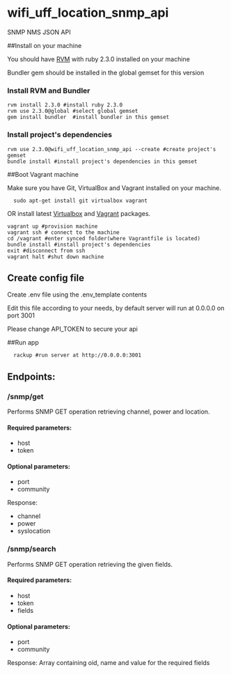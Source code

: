 # wifi_uff_location_snmp_api
 SNMP NMS JSON API

##Install on your machine

You should have [RVM](https://rvm.io/) with ruby 2.3.0 installed on your machine

Bundler gem should be installed in the global gemset for this version

### Install RVM and Bundler
```shell
rvm install 2.3.0 #install ruby 2.3.0
rvm use 2.3.0@global #select global gemset
gem install bundler  #install bundler in this gemset
```

### Install project's dependencies
```shell
rvm use 2.3.0@wifi_uff_location_snmp_api --create #create project's gemset
bundle install #install project's dependencies in this gemset
```

##Boot Vagrant machine

Make sure you have Git, VirtualBox and Vagrant installed on your machine.

```shell
  sudo apt-get install git virtualbox vagrant
```
OR install latest [Virtualbox](https://www.virtualbox.org/wiki/Downloads) and [Vagrant](https://www.vagrantup.com/downloads.html) packages.

```shell
vagrant up #provision machine
vagrant ssh # connect to the machine
cd /vagrant #enter synced folder(where Vagrantfile is located)
bundle install #install project's dependencies
exit #disconnect from ssh
vagrant halt #shut down machine
```

## Create config file

Create .env file using the .env_template contents

Edit this file according to your needs, by default server will run at 0.0.0.0 on port 3001

Please change API_TOKEN to secure your api

##Run app

```shell
  rackup #run server at http://0.0.0.0:3001
```

## Endpoints:

### /snmp/get
Performs SNMP GET operation retrieving channel, power and location.

#### Required parameters:
  - host
  - token

#### Optional parameters:
  - port
  - community

Response:
  - channel
  - power
  - syslocation


### /snmp/search
Performs SNMP GET operation retrieving the given fields.

#### Required parameters:
  - host
  - token
  - fields

#### Optional parameters:
  - port
  - community

Response:
 Array containing oid, name and value for the required fields
